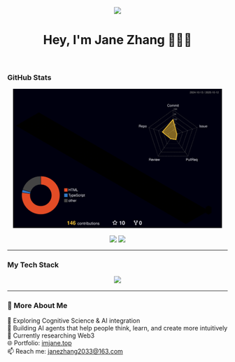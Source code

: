 <p align="center">
  <img src="https://media.giphy.com/media/hvRJCLFzcasrR4ia7z/giphy.gif" width="80"/>
</p>

<h1 align="center">Hey, I'm Jane Zhang 👩🏻‍💻</h1>

<!-- 🔹 删除所有多余的 --- 分隔线 -->
<br>

### GitHub Stats
<p align="center">
  <img 
    src="https://raw.githubusercontent.com/jo1-yo/profile-3d-contrib/main/profile-3d-contrib/profile-night-rainbow.svg" 
    alt="3D Contribution Graph"
    width="95%" 
    style="max-width: 1000px;"
  />
</p>

<p align="center">
  <img src="https://github-readme-stats.vercel.app/api?username=jo1-yo&show_icons=true&theme=tokyonight&hide_border=true" height="150"/>
  <img src="https://github-readme-stats.vercel.app/api/top-langs/?username=jo1-yo&layout=compact&theme=tokyonight&hide_border=true" height="150"/>
</p>

---

### My Tech Stack

<p align="center">
  <img src="https://skillicons.dev/icons?i=react,nextjs,ts,js,html,css,tailwind,python,nodejs,express,mongodb,vercel,figma,git,github" />
</p>

---

### 🌸 More About Me
🧠 Exploring Cognitive Science & AI integration<br>
🤖 Building AI agents that help people think, learn, and create more intuitively<br>
🔗 Currently researching Web3<br>
🌐 Portfolio: [imjane.top](https://imjane.top)<br>
📫 Reach me: [janezhang2033@163.com](mailto:janezhang2033@163.com)
